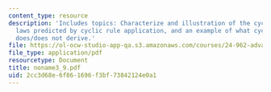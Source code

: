 ```yaml
---
content_type: resource
description: 'Includes topics: Characterize and illustration of the cyclic syndrome,
  laws predicted by cyclic rule application, and an example of what cyclic application
  does/does not derive.'
file: https://ol-ocw-studio-app-qa.s3.amazonaws.com/courses/24-962-advanced-phonology-spring-2005/2cc3d68e6f861696f3bf73842124e0a1_noname3_9.pdf
file_type: application/pdf
resourcetype: Document
title: noname3_9.pdf
uid: 2cc3d68e-6f86-1696-f3bf-73842124e0a1
---
```

